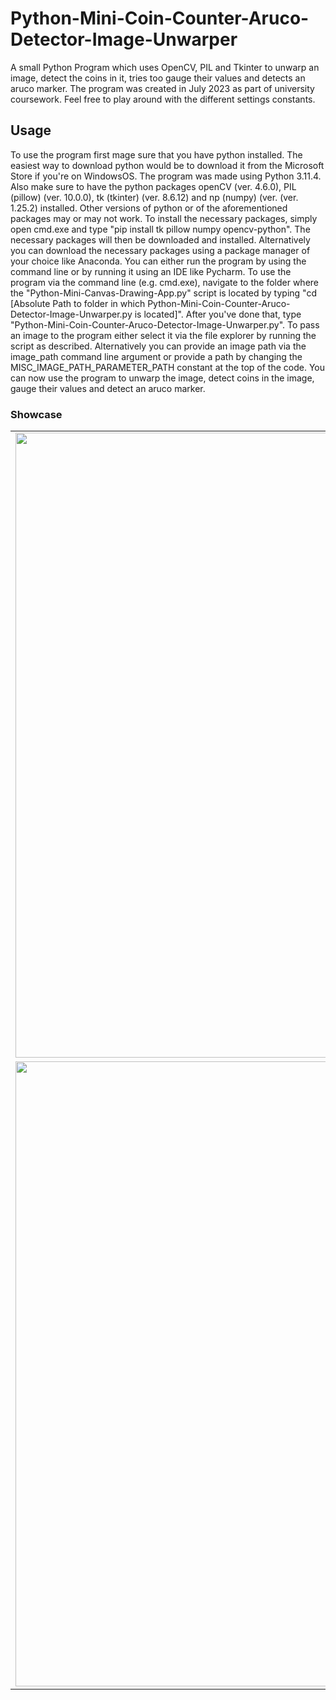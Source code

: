 # Python-Mini-Coin-Counter-Aruco-Detector-Image-Unwarper
A small Python Program which uses OpenCV, PIL and Tkinter to unwarp an image, detect the coins in it, tries too gauge their values and detects an aruco marker. The program was created in July 2023 as part of university coursework. Feel free to play around with the different settings constants.

## Usage
To use the program first mage sure that you have python installed. The easiest way to download python would be to download it from the Microsoft Store if you're on WindowsOS. The program was made
using Python 3.11.4. Also make sure to have the python packages openCV (ver. 4.6.0), PIL (pillow) (ver. 10.0.0), tk (tkinter) (ver. 8.6.12) and np (numpy) (ver. (ver. 1.25.2) installed. Other versions of python or of the aforementioned packages may or may not work.
To install the necessary packages, simply open cmd.exe and type "pip install tk pillow numpy opencv-python". The necessary packages will then be downloaded and installed. Alternatively you can download the necessary packages using a package manager of your choice like Anaconda.
You can either run the program by using the command line or by running it using an IDE like Pycharm. To use the program via the command line (e.g. cmd.exe), navigate to the 
folder where the "Python-Mini-Canvas-Drawing-App.py" script is located by typing "cd [Absolute Path to folder in which Python-Mini-Coin-Counter-Aruco-Detector-Image-Unwarper.py is located]". 
After you've done that, type "Python-Mini-Coin-Counter-Aruco-Detector-Image-Unwarper.py". To pass an image to the program either select it via the file explorer by running the script as described. Alternatively you can provide an image path via the image_path command line argument or provide a path by changing the MISC_IMAGE_PATH_PARAMETER_PATH constant at the top of the code. You can now use the program to unwarp the image, detect coins in the image, gauge their values and detect an aruco marker.

### Showcase

<table>
  <tr>
    <td><kbd> <img src="Python-Mini-Canvas-Drawing-App Showcase 1.png" width="1000" /> </kbd></td>
  </tr>
    <tr>
    <td><kbd> <img src="Python-Mini-Canvas-Drawing-App Showcase 2.png" width="1000" /> </kbd></td>
  </tr>
</table>
